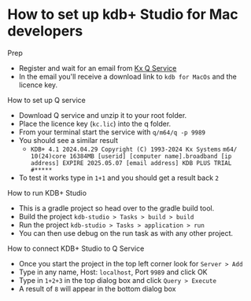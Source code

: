 How to set up kdb+ Studio for Mac developers
=========

Prep 
  - Register and wait for an email from [Kx Q Service]
  - In the email you'll receive a download link to ```kdb for MacOs``` and the licence key. 

How to set up Q service
  - Download Q service and unzip it to your root folder.
  - Place the licence key (```kc.lic```) into the q folder.
  - From your terminal start the service with ```q/m64/q -p 9989```
  - You should see a similar result
    - ```KDB+ 4.1 2024.04.29 Copyright (C) 1993-2024 Kx Systems```
      ```m64/ 10(24)core 16384MB [userid] [computer name].broadband [ip address] EXPIRE 2025.05.07 [email address] KDB PLUS TRIAL #*****```
  - To test it works type in ```1+1``` and you should get a result back ```2 ```

How to run KDB+ Studio
- This is a gradle project so head over to the gradle build tool.
- Build the project ```kdb-studio > Tasks > build > build```
- Run the project ```kdb-studio > Tasks > application > run```
- You can then use debug on the run task as with any other project.

How to connect KDB+ Studio to Q Service
- Once you start the project in the top left corner look for ```Server > Add```
- Type in any name, Host: ```localhost```, Port ```9989``` and click OK
- Type in ```1+2+3``` in the top dialog box and click ```Query > Execute```
- A result of ```8``` will appear in the bottom dialog box


[Kx Q Service]:https://kx.com/kdb-personal-edition-download/
